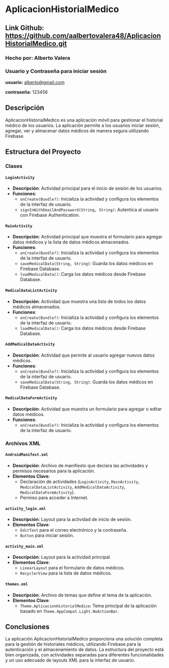 # AplicacionHistorialMedico

## Link Github: https://github.com/aalbertovalera48/AplicacionHistorialMedico.git
### Hecho por: Alberto Valera 
### Usuario y Contraseña para iniciar sesión
**usuario:** alberto@gmail.com

**contraseña:** 123456
## Descripción
AplicacionHistorialMedico es una aplicación móvil para gestionar el historial médico de los usuarios. La aplicación permite a los usuarios iniciar sesión, agregar, ver y almacenar datos médicos de manera segura utilizando Firebase.

## Estructura del Proyecto

### Clases

#### `LoginActivity`
- **Descripción**: Actividad principal para el inicio de sesión de los usuarios.
- **Funciones**:
  - `onCreate(Bundle?)`: Inicializa la actividad y configura los elementos de la interfaz de usuario.
  - `signInWithEmailAndPassword(String, String)`: Autentica al usuario con Firebase Authentication.

#### `MainActivity`
- **Descripción**: Actividad principal que muestra el formulario para agregar datos médicos y la lista de datos médicos almacenados.
- **Funciones**:
  - `onCreate(Bundle?)`: Inicializa la actividad y configura los elementos de la interfaz de usuario.
  - `saveMedicalData(String, String)`: Guarda los datos médicos en Firebase Database.
  - `loadMedicalData()`: Carga los datos médicos desde Firebase Database.

#### `MedicalDataListActivity`
- **Descripción**: Actividad que muestra una lista de todos los datos médicos almacenados.
- **Funciones**:
  - `onCreate(Bundle?)`: Inicializa la actividad y configura los elementos de la interfaz de usuario.
  - `loadMedicalData()`: Carga los datos médicos desde Firebase Database.

#### `AddMedicalDataActivity`
- **Descripción**: Actividad que permite al usuario agregar nuevos datos médicos.
- **Funciones**:
  - `onCreate(Bundle?)`: Inicializa la actividad y configura los elementos de la interfaz de usuario.
  - `saveMedicalData(String, String)`: Guarda los datos médicos en Firebase Database.

#### `MedicalDataFormActivity`
- **Descripción**: Actividad que muestra un formulario para agregar o editar datos médicos.
- **Funciones**:
  - `onCreate(Bundle?)`: Inicializa la actividad y configura los elementos de la interfaz de usuario.

### Archivos XML

#### `AndroidManifest.xml`
- **Descripción**: Archivo de manifiesto que declara las actividades y permisos necesarios para la aplicación.
- **Elementos Clave**:
  - Declaración de actividades (`LoginActivity`, `MainActivity`, `MedicalDataListActivity`, `AddMedicalDataActivity`, `MedicalDataFormActivity`).
  - Permiso para acceder a Internet.

#### `activity_login.xml`
- **Descripción**: Layout para la actividad de inicio de sesión.
- **Elementos Clave**:
  - `EditText` para el correo electrónico y la contraseña.
  - `Button` para iniciar sesión.

#### `activity_main.xml`
- **Descripción**: Layout para la actividad principal.
- **Elementos Clave**:
  - `LinearLayout` para el formulario de datos médicos.
  - `RecyclerView` para la lista de datos médicos.

#### `themes.xml`
- **Descripción**: Archivo de temas que define el tema de la aplicación.
- **Elementos Clave**:
  - `Theme.AplicacionHistorialMedico`: Tema principal de la aplicación basado en `Theme.AppCompat.Light.NoActionBar`.

## Conclusiones
La aplicación AplicacionHistorialMedico proporciona una solución completa para la gestión de historiales médicos, utilizando Firebase para la autenticación y el almacenamiento de datos. La estructura del proyecto está bien organizada, con actividades separadas para diferentes funcionalidades y un uso adecuado de layouts XML para la interfaz de usuario.
